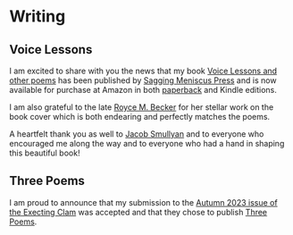 # Writing

## Voice Lessons

I am excited to share with you the news that my book [Voice Lessons and other poems](https://www.saggingmeniscus.com/catalog/voicelessons/) has been published by [Sagging Meniscus Press](https://www.saggingmeniscus.com/) and is now available for purchase at Amazon in both [paperback](https://www.amazon.com/Voice-Lessons-John-Tynan/dp/0986144509/ref%3Dasap_bc?ie=UTF8) and Kindle editions.

I am also grateful to the late [Royce M. Becker](https://www.saggingmeniscus.com/about/royce_becker/) for her stellar work on the book cover which is both endearing and perfectly matches the poems.

A heartfelt thank you as well to [Jacob Smullyan](https://www.saggingmeniscus.com/authors/jacob_smullyan/) and to everyone who encouraged me along the way and to everyone who had a hand in shaping this beautiful book!

## Three Poems

I am proud to announce that my submission to the [Autumn 2023 issue of the Execting Clam](https://www.exactingclam.com/issues/no-10-autumn-2023/three-poems/) was accepted and that they chose to publish [Three Poems](https://www.exactingclam.com/issues/no-10-autumn-2023/three-poems/).